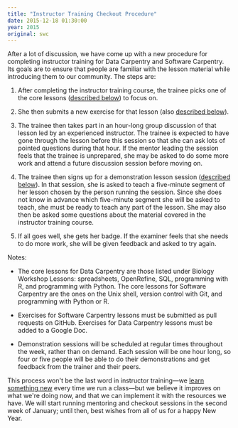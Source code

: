 ```yaml
---
title: "Instructor Training Checkout Procedure"
date: 2015-12-18 01:30:00
year: 2015
original: swc
---
```

<p>
  After a lot of discussion,
  we have come up with a new procedure for completing instructor training
  for Data Carpentry and Software Carpentry.
  Its goals are to ensure that people are familiar with the lesson material
  while introducing them to our community.
  The steps are:
</p>
<ol>
  <li>
    <p>
      After completing the instructor training course,
      the trainee picks one of the core lessons (<a href="#lessons">described below</a>) to focus on.
    </p>
  </li>
  <li>
    <p>
      She then submits a new exercise for that lesson (also <a href="#submit">described below</a>).
    </p>
  </li>
  <li>
    <p>
      The trainee then takes part in an hour-long group discussion of that lesson
      led by an experienced instructor.
      The trainee is expected to have gone through the lesson before this session
      so that she can ask lots of pointed questions during that hour.
      If the mentor leading the session feels that the trainee is unprepared,
      she may be asked to do some more work and attend a future discussion session before moving on.
    </p>
  </li>
  <li>
    <p>
      The trainee then signs up for a demonstration lesson session (<a href="#demo">described below</a>).
      In that session,
      she is asked to teach a five-minute segment of her lesson
      chosen by the person running the session.
      Since she does not know in advance which five-minute segment she will be asked to teach,
      she must be ready to teach any part of the lesson.
      She may also then be asked some questions about the material covered in the instructor training course.
    </p>
  </li>
  <li>
    <p>
      If all goes well,
      she gets her badge.
      If the examiner feels that she needs to do more work,
      she will be given feedback and asked to try again.
    </p>
  </li>
</ol>
<p>
  Notes:
</p>
<ul>
  <li id="lessons">
    <p>
      The core lessons for Data Carpentry are those listed under
      Biology Workshop Lessons:
      spreadsheets,
      OpenRefine,
      SQL,
      programming with R,
      and programming with Python.
      The core lessons for Software Carpentry are the ones on
      the Unix shell,
      version control with Git,
      and programming with Python
      or R.
    </p>
  </li>
  <li id="submit">
    <p>
      Exercises for Software Carpentry lessons must be submitted as pull requests on GitHub.
      Exercises for Data Carpentry lessons must be added to a Google Doc.
    </p>
  </li>
  <li id="demo">
    <p>
      Demonstration sessions will be scheduled at regular times throughout the week,
      rather than on demand.
      Each session will be one hour long,
      so four or five people will be able to do their demonstrations and get feedback
      from the trainer and their peers.
    </p>
  </li>
</ul>
<p>
  This process won't be the last word in instructor training&mdash;we
  <a href="{{page.root}}/blog/2015/12/three-flavors-of-instructor-training.html">learn something new</a>
  every time we run a class&mdash;but we believe it improves on what we're doing now,
  and that we can implement it with the resources we have.
  We will start running mentoring and checkout sessions in the second week of January;
  until then,
  best wishes from all of us for a happy New Year.
</p>
